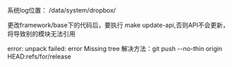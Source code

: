 系统log位置：
/data/system/dropbox/

更改framework/base下的代码后，要执行 make update-api,否则API不会更新，将导致别的模块无法引用

error: unpack failed: error Missing tree
解决方法：git push --no-thin origin HEAD:refs/for/release